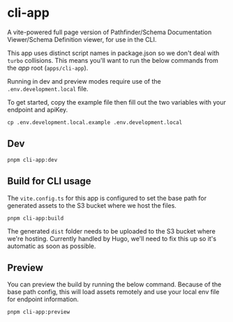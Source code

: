 # cli-app

A vite-powered full page version of Pathfinder/Schema Documentation Viewer/Schema Definition viewer, for use in the CLI.

This app uses distinct script names in package.json so we don't deal with `turbo` collisions. This means you'll want to run the below commands from the _app_ root (`apps/cli-app`).

Running in dev and preview modes require use of the `.env.development.local` file.

To get started, copy the example file then fill out the two variables with your endpoint and apiKey.

```
cp .env.development.local.example .env.development.local
```

## Dev

```
pnpm cli-app:dev
```

## Build for CLI usage

The `vite.config.ts` for this app is configured to set the base path for generated assets to the S3 bucket where we host the files.

```
pnpm cli-app:build
```

The generated `dist` folder needs to be uploaded to the S3 bucket where we're hosting. Currently handled by Hugo, we'll need to fix this up so it's automatic as soon as possible.

## Preview

You can preview the build by running the below command. Because of the base path config, this will load assets remotely and use your local env file for endpoint information.

```
pnpm cli-app:preview
```
